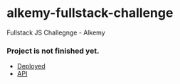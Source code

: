 # alkemy-fullstack-challenge
Fullstack JS Challegnge - Alkemy

### Project is not finished yet.
- [Deployed]()
- [API](https://finance-api-juanse.herokuapp.com)

